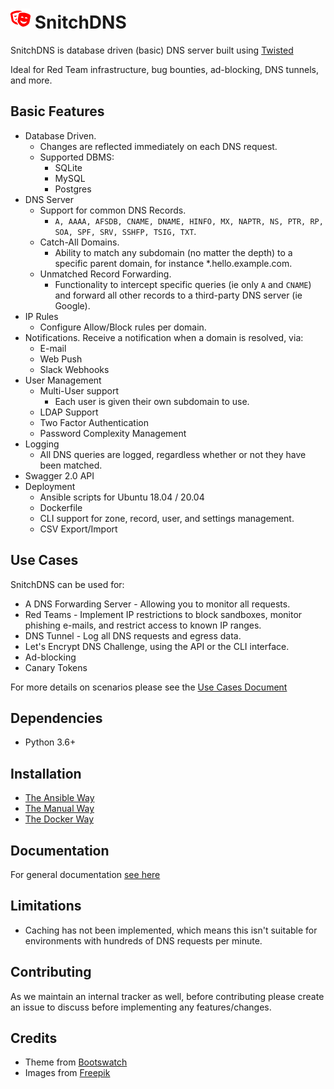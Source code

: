 # ![](docs/images/icon32.png) SnitchDNS

SnitchDNS is database driven (basic) DNS server built using [Twisted](https://github.com/twisted/twisted)

Ideal for Red Team infrastructure, bug bounties, ad-blocking, DNS tunnels, and more. 

## Basic Features

* Database Driven.
  * Changes are reflected immediately on each DNS request.
  * Supported DBMS:
    * SQLite
    * MySQL
    * Postgres
* DNS Server
  * Support for common DNS Records.
    * `A, AAAA, AFSDB, CNAME, DNAME, HINFO, MX, NAPTR, NS, PTR, RP, SOA, SPF, SRV, SSHFP, TSIG, TXT`.
  * Catch-All Domains.
    * Ability to match any subdomain (no matter the depth) to a specific parent domain, for instance *.hello.example.com.
  * Unmatched Record Forwarding.
    * Functionality to intercept specific queries (ie only `A` and `CNAME`) and forward all other records to a third-party DNS server (ie Google).
* IP Rules
  * Configure Allow/Block rules per domain.
* Notifications. Receive a notification when a domain is resolved, via:
  * E-mail
  * Web Push
  * Slack Webhooks
* User Management
  * Multi-User support
    * Each user is given their own subdomain to use.
  * LDAP Support
  * Two Factor Authentication
  * Password Complexity Management
* Logging
  * All DNS queries are logged, regardless whether or not they have been matched.
* Swagger 2.0 API
* Deployment
  * Ansible scripts for Ubuntu 18.04 / 20.04
  * Dockerfile
  * CLI support for zone, record, user, and settings management.
  * CSV Export/Import 
  
## Use Cases

SnitchDNS can be used for:

* A DNS Forwarding Server - Allowing you to monitor all requests.
* Red Teams - Implement IP restrictions to block sandboxes, monitor phishing e-mails, and restrict access to known IP ranges.
* DNS Tunnel - Log all DNS requests and egress data.
* Let's Encrypt DNS Challenge, using the API or the CLI interface.
* Ad-blocking
* Canary Tokens

For more details on scenarios please see the [Use Cases Document](docs/use_cases.md)

## Dependencies

* Python 3.6+

## Installation

* [The Ansible Way](docs/setup/ansible.md)
* [The Manual Way](docs/setup/manual.md)
* [The Docker Way](docs/setup/docker.md)

## Documentation

For general documentation [see here](docs/general/index.md)

## Limitations

* Caching has not been implemented, which means this isn't suitable for environments with hundreds of DNS requests per minute.

## Contributing

As we maintain an internal tracker as well, before contributing please create an issue to discuss before implementing any features/changes.

## Credits

* Theme from [Bootswatch](https://bootswatch.com/)
* Images from [Freepik](http://www.freepik.com/)
